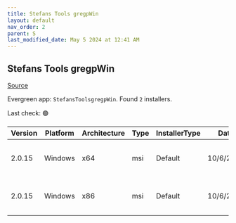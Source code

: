 ```yaml
---
title: Stefans Tools gregpWin
layout: default
nav_order: 2
parent: S
last_modified_date: May 5 2024 at 12:41 AM
---
```


## Stefans Tools gregpWin

[Source](https://tools.stefankueng.com/grepWin.html)

Evergreen app: `StefansToolsgregpWin`. Found `2` installers.

Last check: 🟢

| Version | Platform | Architecture | Type | InstallerType | Date      | Size    | URI                                                                                                                                                                              |
| ------- | -------- | ------------ | ---- | ------------- | --------- | ------- | -------------------------------------------------------------------------------------------------------------------------------------------------------------------------------- |
| 2.0.15  | Windows  | x64          | msi  | Default       | 10/6/2023 | 1687552 | [https://github.com/stefankueng/grepWin/releases/download/2.0.15/grepWin-2.0.15-x64.msi](https://github.com/stefankueng/grepWin/releases/download/2.0.15/grepWin-2.0.15-x64.msi) |
| 2.0.15  | Windows  | x86          | msi  | Default       | 10/6/2023 | 868352  | [https://github.com/stefankueng/grepWin/releases/download/2.0.15/grepWin-2.0.15.msi](https://github.com/stefankueng/grepWin/releases/download/2.0.15/grepWin-2.0.15.msi)         |
